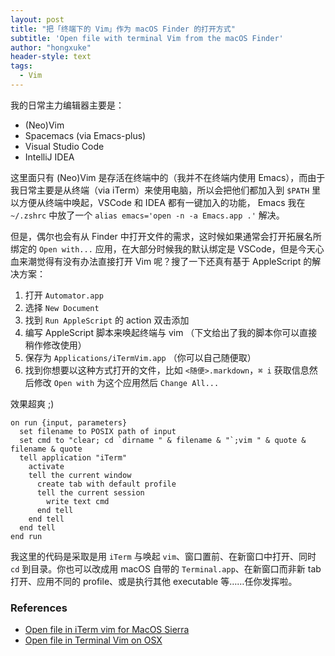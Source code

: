 ```yaml
---
layout: post
title: "把「终端下的 Vim」作为 macOS Finder 的打开方式"
subtitle: 'Open file with terminal Vim from the macOS Finder'
author: "hongxuke"
header-style: text
tags:
  - Vim
---
```


我的日常主力编辑器主要是：

- (Neo)Vim
- Spacemacs (via Emacs-plus)
- Visual Studio Code
- IntelliJ IDEA

这里面只有 (Neo)Vim 是存活在终端中的（我并不在终端内使用 Emacs），而由于我日常主要是从终端（via iTerm）来使用电脑，所以会把他们都加入到 `$PATH` 里以方便从终端中唤起，VSCode 和 IDEA 都有一键加入的功能， Emacs 我在 `~/.zshrc` 中放了一个 `alias emacs='open -n -a Emacs.app .'` 解决。

但是，偶尔也会有从 Finder 中打开文件的需求，这时候如果通常会打开拓展名所绑定的 `Open with...` 应用，在大部分时候我的默认绑定是 VSCode，但是今天心血来潮觉得有没有办法直接打开 Vim 呢？搜了一下还真有基于 AppleScript 的解决方案：

1. 打开 `Automator.app`
2. 选择 `New Document`
3. 找到 `Run AppleScript` 的 action 双击添加
4. 编写 AppleScript 脚本来唤起终端与 vim （下文给出了我的脚本你可以直接稍作修改使用）
5. 保存为 `Applications/iTermVim.app` （你可以自己随便取）
6. 找到你想要以这种方式打开的文件，比如 `<随便>.markdown`，`⌘ i` 获取信息然后修改 `Open with` 为这个应用然后 `Change All...`

效果超爽 ;)

```applescript
on run {input, parameters}
  set filename to POSIX path of input
  set cmd to "clear; cd `dirname " & filename & "`;vim " & quote & filename & quote
  tell application "iTerm"
    activate
    tell the current window
      create tab with default profile
      tell the current session
        write text cmd
      end tell
    end tell
  end tell
end run
```

我这里的代码是采取是用 `iTerm` 与唤起 `vim`、窗口置前、在新窗口中打开、同时 `cd` 到目录。你也可以改成用 macOS 自带的 `Terminal.app`、在新窗口而非新 tab 打开、应用不同的 profile、或是执行其他 executable 等……任你发挥啦。

### References

- [Open file in iTerm vim for MacOS Sierra](https://gist.github.com/charlietran/43639b0f4e0a01c7c20df8f1929b76f2)
- [Open file in Terminal Vim on OSX](https://bl.ocks.org/napcs/2d8376e941133ccfad63e33bf1b1b60c)
